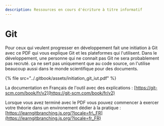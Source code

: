 ```yaml
---
description: Ressources en cours d'écriture à titre informatif
---
```


# Git

Pour ceux qui veulent progresser en développement fait une initiation à Git avec ce PDF qui vous explique Git et les plateformes qui l'utilisent. Dans le développement, une personne qui ne connait pas Git ne sera probablement pas recruté. ça ne sert pas uniquement que au code source, on l'utilise beaucoup aussi dans le monde scientifique pour des documents. 

{% file src="../.gitbook/assets/initiation\_git\_iut.pdf" %}

La documentation en Français de l'outil avec des explications : [https://git-scm.com/book/fr/v2](https://git-scm.com/book/fr/v2) 

Lorsque vous avez terminé avec le PDF vous pouvez commencer à exercer votre théorie dans un environement dédier à la pratique : [https://learngitbranching.js.org/?locale=fr\_FR](https://learngitbranching.js.org/?locale=fr_FR)


